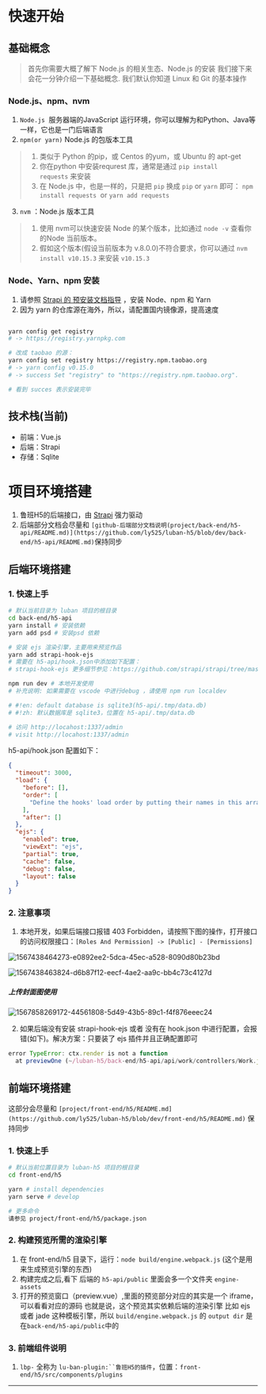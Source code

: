 # 快速开始

## 基础概念
> 首先你需要大概了解下 Node.js 的相关生态、Node.js 的安装
我们接下来会花一分钟介绍一下基础概念. 我们默认你知道 Linux 和 Git 的基本操作
### Node.js、npm、nvm

1. `Node.js` 
 服务器端的JavaScript 运行环境，你可以理解为和Python、Java等一样，它也是一门后端语言
1. `npm(or yarn)` Node.js 的包版本工具
> 1. 类似于 Python 的pip，或 Centos 的yum，或 Ubuntu 的 apt-get
> 1. 你在python 中安装requrest 库，通常是通过 `pip install requests` 来安装
> 1. 在 Node.js 中，也是一样的，只是把 `pip` 换成 `pip` or `yarn` 即可： `npm install requests`  or `yarn add requests` 


3. `nvm` ：Node.js 版本工具
> 1. 使用 nvm可以快速安装 Node 的某个版本，比如通过 `node -v` 查看你的Node 当前版本。
> 1. 假如这个版本(假设当前版本为 v.8.0.0)不符合要求，你可以通过 `nvm install v10.15.3` 来安装 `v10.15.3` 


### Node、Yarn、npm 安装

1. 请参照 [Strapi 的 预安装文档指导](https://strapi.io/documentation/3.0.0-beta.x/getting-started/install-requirements.html#installation-requirements) ，安装 Node、npm 和 Yarn
1. 因为 yarn 的仓库源在海外，所以，请配置国内镜像源，提高速度

```bash

yarn config get registry
# -> https://registry.yarnpkg.com

# 改成 taobao 的源：
yarn config set registry https://registry.npm.taobao.org
# -> yarn config v0.15.0
# -> success Set "registry" to "https://registry.npm.taobao.org".

# 看到 succes 表示安装完毕
```

## 技术栈(当前)
- 前端：Vue.js
- 后端：Strapi
- 存储：Sqlite

# 项目环境搭建

1. 鲁班H5的后端接口，由 [Strapi](https://github.com/strapi/strapi/) 强力驱动
1. 后端部分文档会尽量和 `[github-后端部分文档说明(project/back-end/h5-api/README.md)](https://github.com/ly525/luban-h5/blob/dev/back-end/h5-api/README.md)`保持同步

## 后端环境搭建
### 1. 快速上手

```bash
# 默认当前目录为 luban 项目的根目录
cd back-end/h5-api
yarn install # 安装依赖
yarn add psd # 安装psd 依赖

# 安装 ejs 渲染引擎，主要用来预览作品
yarn add strapi-hook-ejs
# 需要在 h5-api/hook.json中添加如下配置：
# strapi-hook-ejs 更多细节参见：https://github.com/strapi/strapi/tree/master/packages/strapi-hook-ejs#configuration

npm run dev # 本地开发使用
# 补充说明: 如果需要在 vscode 中进行debug ，请使用 npm run localdev

# #!en: default database is sqlite3(h5-api/.tmp/data.db)
# #!zh: 默认数据库是 sqlite3，位置在 h5-api/.tmp/data.db

# 访问 http://locahost:1337/admin
# visit http://locahost:1337/admin
```

h5-api/hook.json 配置如下：

```json
{
  "timeout": 3000,
  "load": {
    "before": [],
    "order": [
      "Define the hooks' load order by putting their names in this array in the right order"
    ],
    "after": []
  },
  "ejs": {
    "enabled": true,
    "viewExt": "ejs",
    "partial": true,
    "cache": false,
    "debug": false,
    "layout": false
  }
}
```


### 2. 注意事项

1. 本地开发，如果后端接口报错 403 Forbidden，请按照下图的操作，打开接口的访问权限接口：`[Roles And Permission] -> [Public] - [Permissions]`

![1567438464273-e0892ee2-5dca-45ec-a528-8090d80b23bd](https://user-images.githubusercontent.com/12668546/65381949-32addd00-dd2e-11e9-967a-e313dc6fca89.png)

![1567438463824-d6b87f12-eecf-4ae2-aa9c-bb4c73c4127d](https://user-images.githubusercontent.com/12668546/65381950-32addd00-dd2e-11e9-859a-dbec0941dc5a.png)

##### 上传封面图使用
![1567858269172-44561808-5d49-43b5-89c1-f4f876eeec24](https://user-images.githubusercontent.com/12668546/65381948-32154680-dd2e-11e9-95ea-589f808ce095.png)

2. 如果后端没有安装 strapi-hook-ejs 或者 没有在 hook.json 中进行配置，会报错(如下)。解决方案：只要装了 ejs 插件并且正确配置即可
```javascript
error TypeError: ctx.render is not a function
  at previewOne (~/luban-h5/back-end/h5-api/api/work/controllers/Work.js:13:16)
```

## 前端环境搭建
这部分会尽量和  `[project/front-end/h5/README.md](https://github.com/ly525/luban-h5/blob/dev/front-end/h5/README.md)` 保持同步

### 1. 快速上手

```bash
# 默认当前位置目录为 luban-h5 项目的根目录
cd front-end/h5

yarn # install dependencies
yarn serve # develop

# 更多命令
请参见 project/front-end/h5/package.json
```

### 2. 构建预览所需的渲染引擎
1. 在 front-end/h5 目录下，运行：`node build/engine.webpack.js` (这个是用来生成预览引擎的东西)
2. 构建完成之后,看下 后端的 `h5-api/public` 里面会多一个文件夹 `engine-assets`
3. 打开的预览窗口（preview.vue）,里面的预览部分对应的其实是一个 iframe，可以看看对应的源码
  也就是说，这个预览其实依赖后端的渲染引擎 比如 ejs 或者 jade 这种模板引擎，所以 `build/engine.webpack.js` 的 `output dir` 是在`back-end/h5-api/public`中的


### 3. 前端组件说明

1. `lbp-`
全称为 `lu-ban-plugin:``鲁班H5的插件`，位置：`front-end/h5/src/components/plugins`

---

<Vssue issueId="6" />